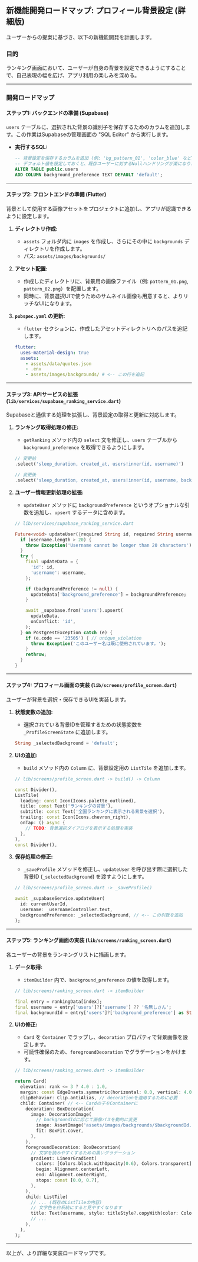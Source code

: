 ## 新機能開発ロードマップ: プロフィール背景設定 (詳細版)

ユーザーからの提案に基づき、以下の新機能開発を計画します。

### 目的
ランキング画面において、ユーザーが自身の背景を設定できるようにすることで、自己表現の幅を広げ、アプリ利用の楽しみを深める。

---

### 開発ロードマップ

#### ステップ1: バックエンドの準備 (Supabase)

`users` テーブルに、選択された背景の識別子を保存するためのカラムを追加します。この作業はSupabaseの管理画面の "SQL Editor" から実行します。

- **実行するSQL:**
  ```sql
  -- 背景設定を保存するカラムを追加 (例: 'bg_pattern_01', 'color_blue' など)
  -- デフォルト値を設定しておくと、既存ユーザーに対するNullハンドリングが楽になります
  ALTER TABLE public.users
  ADD COLUMN background_preference TEXT DEFAULT 'default';
  ```

---

#### ステップ2: フロントエンドの準備 (Flutter)

背景として使用する画像アセットをプロジェクトに追加し、アプリが認識できるように設定します。

1.  **ディレクトリ作成:**
    - `assets` フォルダ内に `images` を作成し、さらにその中に `backgrounds` ディレクトリを作成します。
    - パス: `assets/images/backgrounds/`

2.  **アセット配置:**
    - 作成したディレクトリに、背景用の画像ファイル（例: `pattern_01.png`, `pattern_02.png`）を配置します。
    - 同時に、背景選択UIで使うためのサムネイル画像も用意すると、よりリッチなUIになります。

3.  **`pubspec.yaml` の更新:**
    - `flutter` セクションに、作成したアセットディレクトリへのパスを追記します。

    ```yaml
    flutter:
      uses-material-design: true
      assets:
        - assets/data/quotes.json
        - .env
        - assets/images/backgrounds/ # <-- この行を追記
    ```

---

#### ステップ3: APIサービスの拡張 (`lib/services/supabase_ranking_service.dart`)

Supabaseと通信する処理を拡張し、背景設定の取得と更新に対応します。

1.  **ランキング取得処理の修正:**
    - `getRanking` メソッド内の `select` 文を修正し、`users` テーブルから `background_preference` を取得できるようにします。

    ```dart
    // 変更前
    .select('sleep_duration, created_at, users!inner(id, username)')

    // 変更後
    .select('sleep_duration, created_at, users!inner(id, username, background_preference)')
    ```

2.  **ユーザー情報更新処理の拡張:**
    - `updateUser` メソッドに `backgroundPreference` というオプショナルな引数を追加し、`upsert` するデータに含めます。

    ```dart
    // lib/services/supabase_ranking_service.dart

    Future<void> updateUser({required String id, required String username, String? backgroundPreference}) async {
      if (username.length > 20) {
        throw Exception('Username cannot be longer than 20 characters');
      }
      try {
        final updateData = {
          'id': id,
          'username': username,
        };

        if (backgroundPreference != null) {
          updateData['background_preference'] = backgroundPreference;
        }

        await _supabase.from('users').upsert(
          updateData,
          onConflict: 'id',
        );
      } on PostgrestException catch (e) {
        if (e.code == '23505') { // unique_violation
          throw Exception('このユーザー名は既に使用されています。');
        }
        rethrow;
      }
    }
    ```

---

#### ステップ4: プロフィール画面の実装 (`lib/screens/profile_screen.dart`)

ユーザーが背景を選択・保存できるUIを実装します。

1.  **状態変数の追加:**
    - 選択されている背景IDを管理するための状態変数を `_ProfileScreenState` に追加します。

    ```dart
    String _selectedBackground = 'default';
    ```

2.  **UIの追加:**
    - `build` メソッド内の `Column` に、背景設定用の `ListTile` を追加します。

    ```dart
    // lib/screens/profile_screen.dart -> build() -> Column

    const Divider(),
    ListTile(
      leading: const Icon(Icons.palette_outlined),
      title: const Text('ランキングの背景'),
      subtitle: const Text('全国ランキングに表示される背景を選択'),
      trailing: const Icon(Icons.chevron_right),
      onTap: () async {
        // TODO: 背景選択ダイアログを表示する処理を実装
      },
    ),
    const Divider(),
    ```

3.  **保存処理の修正:**
    - `_saveProfile` メソッドを修正し、`updateUser` を呼び出す際に選択した背景ID (`_selectedBackground`) を渡すようにします。

    ```dart
    // lib/screens/profile_screen.dart -> _saveProfile()

    await _supabaseService.updateUser(
      id: currentUserId,
      username: _usernameController.text,
      backgroundPreference: _selectedBackground, // <-- この引数を追加
    );
    ```

---

#### ステップ5: ランキング画面の実装 (`lib/screens/ranking_screen.dart`)

各ユーザーの背景をランキングリストに描画します。

1.  **データ取得:**
    - `itemBuilder` 内で、`background_preference` の値を取得します。

    ```dart
    // lib/screens/ranking_screen.dart -> itemBuilder

    final entry = rankingData[index];
    final username = entry['users']?['username'] ?? '名無しさん';
    final backgroundId = entry['users']?['background_preference'] as String? ?? 'default';
    ```

2.  **UIの修正:**
    - `Card` を `Container` でラップし、`decoration` プロパティで背景画像を設定します。
    - 可読性確保のため、`foregroundDecoration` でグラデーションをかけます。

    ```dart
    // lib/screens/ranking_screen.dart -> itemBuilder

    return Card(
      elevation: rank <= 3 ? 4.0 : 1.0,
      margin: const EdgeInsets.symmetric(horizontal: 8.0, vertical: 4.0),
      clipBehavior: Clip.antiAlias, // decorationを適用するために必要
      child: Container( // <-- Cardの子をContainerに
        decoration: BoxDecoration(
          image: DecorationImage(
            // backgroundIdに応じて画像パスを動的に変更
            image: AssetImage('assets/images/backgrounds/$backgroundId.png'), 
            fit: BoxFit.cover,
          ),
        ),
        foregroundDecoration: BoxDecoration(
          // 文字を読みやすくするための黒いグラデーション
          gradient: LinearGradient(
            colors: [Colors.black.withOpacity(0.6), Colors.transparent],
            begin: Alignment.centerLeft,
            end: Alignment.centerRight,
            stops: const [0.0, 0.7],
          ),
        ),
        child: ListTile(
          // ... (既存のListTileの内容)
          // 文字色を白系統にすると見やすくなります
          title: Text(username, style: titleStyle?.copyWith(color: Colors.white) ?? const TextStyle(color: Colors.white)),
          // ...
        ),
      ),
    );
    ```

---

以上が、より詳細な実装ロードマップです。